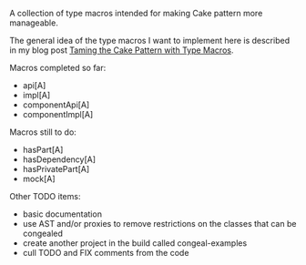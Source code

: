 A collection of type macros intended for making Cake pattern more manageable.

The general idea of the type macros I want to implement here is described in my
blog post [Taming the Cake Pattern with Type
Macros](http://scabl.blogspot.com/2013/03/cbdi-2.html).

Macros completed so far:
  - api[A]
  - impl[A]
  - componentApi[A]
  - componentImpl[A]

Macros still to do:
  - hasPart[A]
  - hasDependency[A]
  - hasPrivatePart[A]
  - mock[A]

Other TODO items:
  - basic documentation
  - use AST and/or proxies to remove restrictions on the classes that can be congealed
  - create another project in the build called congeal-examples
  - cull TODO and FIX comments from the code
